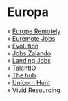 # Europa

» [Europe Remotely](http://europeremotely.com)\
» [Euremote Jobs](https://euremotejobs.com/)\
» [Evolution](https://www.evolutionjobs.com)\
» [Jobs Zalando](https://jobs.zalando.com)\
» [Landing Jobs](http://www.landing.jobs)\
» [TalentIO](https://www.talent.io/)\
» [The hub](https://thehub.io/jobs)\
» [Unicorn Hunt](https://unicornhunt.io)\
» [Vivid Resourcing](https://www.vividresourcing.com/job-results)
